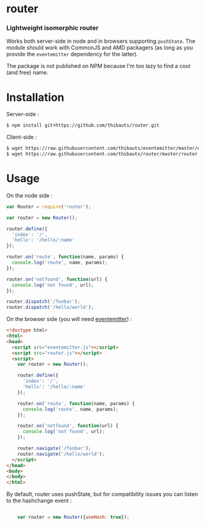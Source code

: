 router
======
### Lightweight isomorphic router

Works both server-side in node and in browsers supporting `pushState`. The module should work with CommonJS and AMD packagers (as long as you provide the `eventemitter` dependency for the latter).

The package is not published on NPM because I'm too lazy to find a cool (and free) name.

Installation
============

Server-side :
```bash
$ npm install git+https://github.com/thibauts/router.git
```

Client-side :
```bash
$ wget https://raw.githubusercontent.com/thibauts/eventemitter/master/eventemitter.js
$ wget https://raw.githubusercontent.com/thibauts/router/master/router.js
```

Usage
=====

On the node side :
``` javascript
var Router = require('router');

var router = new Router();

router.define({
  'index': '/',
  'hello': '/hello/:name'
});

router.on('route', function(name, params) {
  console.log('route', name, params);
});

router.on('notfound', function(url) {
  console.log('not found', url);
});

router.dispatch('/foobar');
router.dispatch('/hello/world');
```

On the browser side (you will need [eventemitter](https://github.com/thibauts/eventemitter)) :
``` html
<!doctype html>
<html>
<head>
  <script src="eventemitter.js"></script>
  <script src="router.js"></script>
  <script>
    var router = new Router();

    router.define({
      'index': '/',
      'hello': '/hello/:name'
    });

    router.on('route', function(name, params) {
      console.log('route', name, params);
    });

    router.on('notfound', function(url) {
      console.log('not found', url);
    });

    router.navigate('/foobar');
    router.navigate('/hello/world');
  </script>
</head>
<body>
</body>
</html>
```

By default, router uses pushState, but for compatibility issues you can listen to the hashchange event : 

``` javascript

    var router = new Router({useHash: true});

```

